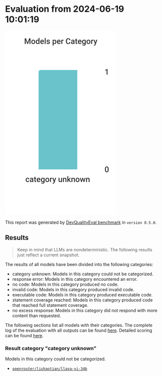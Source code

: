 # Evaluation from 2024-06-19 10:01:19

![Bar chart that categorizes all evaluated models.](./categories.svg)

This report was generated by [DevQualityEval benchmark](https://github.com/symflower/eval-dev-quality) in `version 0.5.0`.

## Results

> Keep in mind that LLMs are nondeterministic. The following results just reflect a current snapshot.

The results of all models have been divided into the following categories:

- category unknown: Models in this category could not be categorized.
- response error: Models in this category encountered an error.
- no code: Models in this category produced no code.
- invalid code: Models in this category produced invalid code.
- executable code: Models in this category produced executable code.
- statement coverage reached: Models in this category produced code that reached full statement coverage.
- no excess response: Models in this category did not respond with more content than requested.

The following sections list all models with their categories. The complete log of the evaluation with all outputs can be found [here](./evaluation.log). Detailed scoring can be found [here](./evaluation.csv).

### Result category "category unknown"

Models in this category could not be categorized.

- [`openrouter/liuhaotian/llava-yi-34b`](./openrouter_liuhaotian_llava-yi-34b/)
